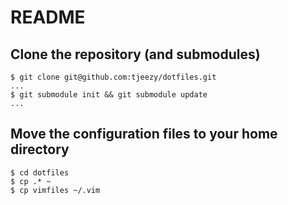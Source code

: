 README
======

Clone the repository (and submodules)
-----------------------------------

    $ git clone git@github.com:tjeezy/dotfiles.git
    ...
    $ git submodule init && git submodule update
    ...

Move the configuration files to your home directory
---------------------------------------------------
 
    $ cd dotfiles
    $ cp .* ~
    $ cp vimfiles ~/.vim
